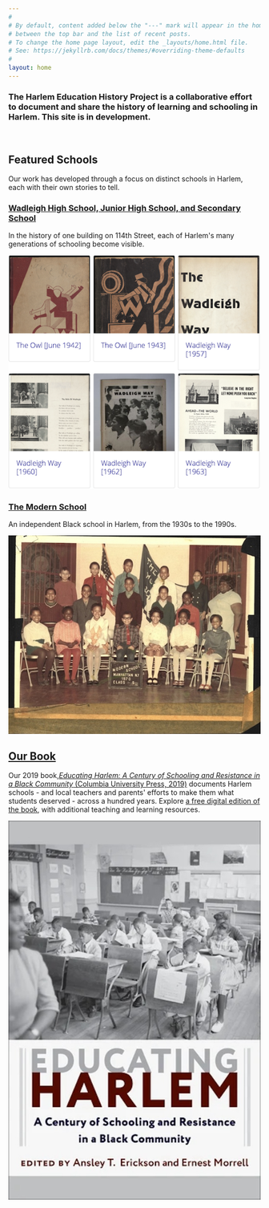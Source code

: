 ```yaml
---
#
# By default, content added below the "---" mark will appear in the home page
# between the top bar and the list of recent posts.
# To change the home page layout, edit the _layouts/home.html file.
# See: https://jekyllrb.com/docs/themes/#overriding-theme-defaults
#
layout: home
---
```


### The Harlem Education History Project is a collaborative effort to document and share the history of learning and schooling in Harlem. This site is in development. 

<br>

## Featured Schools

Our work has developed through a focus on distinct schools in Harlem, each with their own stories to tell.

### [Wadleigh High School, Junior High School, and Secondary School](www.wadleighhistory.org)

In the history of one building on 114th Street, each of Harlem's many generations of schooling become visible.

[![Cover pages of Wadleigh yearbooks from the 1940s through the 1960s](assets/wadleigh.png)](https://wadleighhistory.org)
<br>

### [The Modern School](https://modernschoolharlem.org)

An independent Black school in Harlem, from the 1930s to the 1990s. 

[![Class photograph of students at The Modern School in the 1960s](assets/modern.jpg)](https://modernschoolharlem.org)
<br>

## [Our Book](www.book.harlemeducationhistory.org)

Our 2019 book,[_Educating Harlem: A Century of Schooling and Resistance in a Black Community_ (Columbia University Press, 2019)](https://cup.columbia.edu/book/educating-harlem/9780231182218) documents Harlem schools - and local teachers and parents' efforts to make them what students deserved - across a hundred years. Explore [a free digital edition of the book](www.book.harlemeducationhistory.org), with additional teaching and learning resources.

[![Cover image of Educating Harlem: A Century of Learning and Schooling in a Black Community](assets/cover.jpg)](https://book.harlemeducationhistory.org)